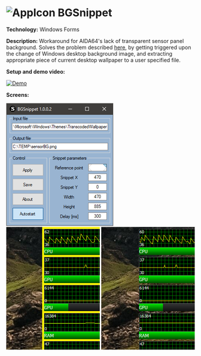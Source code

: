 # ![AppIcon](ReadmeResources/icon.ico) BGSnippet
**Technology:** Windows Forms

**Description:** Workaround for AIDA64's lack of transparent sensor panel background.
Solves the problem described [here](https://forums.aida64.com/topic/1946-sensorpanel-transparent-background/?tab=comments#comment-18738), by getting triggered upon the change of Windows desktop background image, and extracting appropriate piece of current desktop wallpaper to a user specified file. 

**Setup and demo video:**

[![Demo](https://img.youtube.com/vi/2X6_RZ3GTjY/0.jpg)](https://youtu.be/2X6_RZ3GTjY)

**Screens:**

![Screenshot 1](ReadmeResources/scr1.png)
![Screenshot 2](ReadmeResources/scr2.png)
![Screenshot 3](ReadmeResources/scr3.png)
